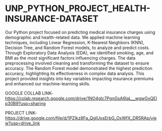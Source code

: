 # UNP_PYTHON_PROJECT_HEALTH-INSURANCE-DATASET
Our Python project focused on predicting medical insurance charges using demographic and health-related data. We applied machine learning techniques, including Linear Regression, K-Nearest Neighbors (KNN), Decision Tree, and Random Forest models, to analyze and predict costs. Through Exploratory Data Analysis (EDA), we identified smoking, age, and BMI as the most significant factors influencing charges. The data preprocessing involved cleaning and transforming the dataset to ensure accuracy. The Random Forest model demonstrated the highest prediction accuracy, highlighting its effectiveness in complex data analysis. This project provided insights into key variables impacting insurance premiums and enhanced our machine-learning skills.

GOOGLE COLLAB LINK- https://colab.research.google.com/drive/1NO4glc7PgnGsA6laL__wgwGxQEIp30B9?usp=sharing

PROJECT LINK- https://drive.google.com/file/d/1PZlkz8Fa_QglUosErbG_OxWfX_DR5RAp/view?usp=drive_link
